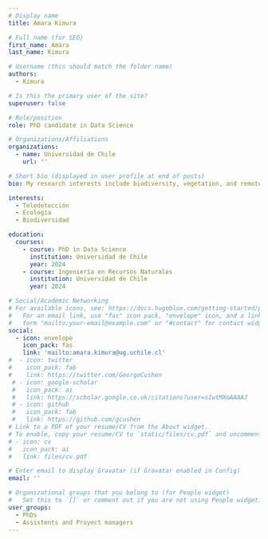 ```yaml
---
# Display name
title: Amara Kimura

# Full name (for SEO)
first_name: Amara
last_name: Kimura

# Username (this should match the folder name)
authors:
  - Kimura

# Is this the primary user of the site?
superuser: false

# Role/position
role: PhD candidate in Data Science

# Organizations/Affiliations
organizations:
  - name: Universidad de Chile
    url: ''

# Short bio (displayed in user profile at end of posts)
bio: My research interests include biodiversity, vegetation, and remote sensing

interests:
  - Teledetección
  - Ecología
  - Biodiversidad 

education:
  courses:
    - course: PhD in Data Science
      institution: Universidad de Chile
      year: 2024
    - course: Ingeniería en Recursos Naturales
      institution: Universidad de Chile
      year: 2024

# Social/Academic Networking
# For available icons, see: https://docs.hugoblox.com/getting-started/page-builder/#icons
#   For an email link, use "fas" icon pack, "envelope" icon, and a link in the
#   form "mailto:your-email@example.com" or "#contact" for contact widget.
social:
  - icon: envelope
    icon_pack: fas
    link: 'mailto:amara.kimura@ug.uchile.cl'
#  - icon: twitter
#    icon_pack: fab
#    link: https://twitter.com/GeorgeCushen
 # - icon: google-scholar
 #   icon_pack: ai
 #   link: https://scholar.google.co.uk/citations?user=sIwtMXoAAAAJ
 # - icon: github
 #   icon_pack: fab
 #   link: https://github.com/gcushen
# Link to a PDF of your resume/CV from the About widget.
# To enable, copy your resume/CV to `static/files/cv.pdf` and uncomment the lines below.
# - icon: cv
#   icon_pack: ai
#   link: files/cv.pdf

# Enter email to display Gravatar (if Gravatar enabled in Config)
email: ''

# Organizational groups that you belong to (for People widget)
#   Set this to `[]` or comment out if you are not using People widget.
user_groups:
  - PhDs
  - Assistents and Proyect managers
---
```


